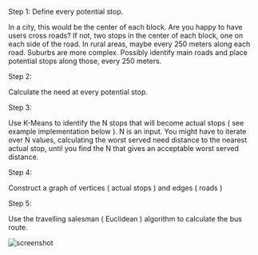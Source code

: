 Step 1: Define every potential stop.

In a city, this would be the center of each block. Are you happy to have users cross roads? If not, two stops in the center of each block, one on each side of the road. In rural areas, maybe every 250 meters along each road. Suburbs are more complex. Possibly identify main roads and place potential stops along those, every 250 meters.

Step 2:

Calculate the need at every potential stop.

Step 3:

Use K-Means to identify the N stops that will become actual stops ( see example implementation below ). N is an input. You might have to iterate over N values, calculating the worst served need distance to the nearest actual stop, until you find the N that gives an acceptable worst served distance.

Step 4:

Construct a graph of vertices ( actual stops ) and edges ( roads )

Step 5:

Use the travelling salesman ( Euclidean ) algorithm to calculate the bus route.

![screenshot](https://github.com/JamesBremner/bussttop/assets/2046227/6cc7f8d8-0b72-4a4d-9bbb-1a2bd4689799)
